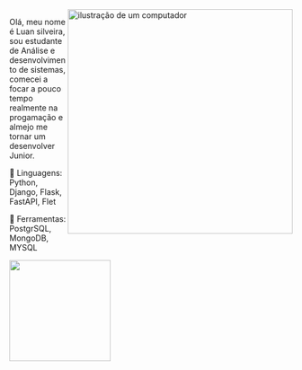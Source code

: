 
<img src="https://raw.githubusercontent.com/MicaelliMedeiros/micaellimedeiros/master/image/computer-illustration.png" alt="ilustração de um computador" min-width="400px" max-width="400px" width="400px" align="right">

<p align="left"> 
  Olá, meu nome é Luan silveira, sou estudante de Análise e desenvolvimento de sistemas, comecei a focar a pouco tempo realmente na progamação e almejo me tornar um desenvolver Junior.
</p>

<p align="left">
  🦄 Linguagens: Python, Django, Flask, FastAPI, Flet 
</p>

<p align="left">
  💼 Ferramentas: PostgrSQL, MongoDB, MYSQL 
</p>

   <img height="180em" src="https://github-readme-stats.vercel.app/api?username=LuanSilveiraDev&theme=dark&show_icons=true)](https://github.com/anuraghazra/github-readme-stats">
</div>

